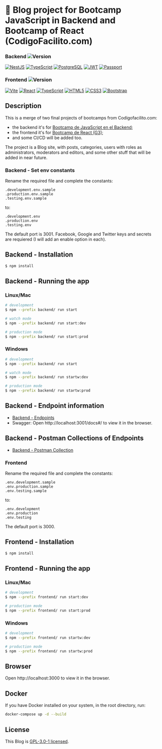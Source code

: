 # 📝 Blog project for Bootcamp JavaScript in Backend and Bootcamp of React (CodigoFacilito.com)

### Backend ![Version](https://img.shields.io/badge/v0.0.1-alpha_(backend)-blue)

[![NestJS](https://img.shields.io/static/v1?style=for-the-badge&message=NestJS&color=E0234E&logo=NestJS&logoColor=FFFFFF&label=)](https://nestjs.com/)
[![TypeScript](https://img.shields.io/badge/TypeScript-007ACC?style=for-the-badge&logo=typescript&logoColor=white)](https://www.typescriptlang.org/)
[![PostgreSQL](https://img.shields.io/badge/PostgreSQL-316192?style=for-the-badge&logo=postgresql&logoColor=white)](https://www.postgresql.org/)
[![JWT](https://img.shields.io/badge/JWT-black?style=for-the-badge&logo=JSON%20web%20tokens)](https://jwt.io/)
[![Passport](https://img.shields.io/static/v1?style=for-the-badge&message=Passport&color=222222&logo=Passport&logoColor=34E27A&label=)](https://www.passportjs.org/)

### Frontend ![Version](https://img.shields.io/badge/v0.0.1-alpha_(frontend)-blue)

[![Vite](https://img.shields.io/static/v1?style=for-the-badge&message=Vite&color=646CFF&logo=Vite&logoColor=FFFFFF&label=)](https://vitejs.dev/)
[![React](https://img.shields.io/badge/React-20232A?style=for-the-badge&logo=react&logoColor=61DAFB)](https://react.dev/)
[![TypeScript](https://img.shields.io/badge/TypeScript-007ACC?style=for-the-badge&logo=typescript&logoColor=white)](https://www.typescriptlang.org/)
[![HTML5](https://img.shields.io/badge/HTML5-E34F26?style=for-the-badge&logo=html5&logoColor=white)](https://www.w3.org/TR/html5/)
[![CSS3](https://img.shields.io/badge/CSS3-1572B6?style=for-the-badge&logo=css3&logoColor=white)](https://www.w3.org/Style/CSS/)
[![Bootstrap](https://img.shields.io/badge/Bootstrap-563D7C?style=for-the-badge&logo=bootstrap&logoColor=white)](https://getbootstrap.com/)

## Description
This is a merge of two final projects of bootcamps from Codigofacilito.com:
* the backend it's for [Bootcamp de JavaScript en el Backend](https://codigofacilito.com/bootcamps/javascript-backend/);
* the frontend it's for [Bootcamp de React (G3)](https://codigofacilito.com/bootcamps/react-g3/);
* and some CI/CD will be added too.

The project is a Blog site, with posts, categories, users with roles as administrators, moderators and editors, and some other stuff that will be added in near future.

### Backend - Set env constants
Rename the required file and complete the constants:
```
.development.env.sample
.production.env.sample
.testing.env.sample
```

to:
```
.development.env
.production.env
.testing.env
```

The default port is 3001.
Facebook, Google and Twitter keys and secrets are requiered (I will add an enable option in each).


## Backend - Installation
```bash
$ npm install
```

## Backend - Running the app

### Linux/Mac
```bash
# development
$ npm --prefix backend/ run start

# watch mode
$ npm --prefix backend/ run start:dev

# production mode
$ npm --prefix backend/ run start:prod
```

### Windows
```bash
# development
$ npm --prefix backend/ run start

# watch mode
$ npm --prefix backend/ run startw:dev

# production mode
$ npm --prefix backend/ run startw:prod
```


## Backend - Endpoint information
* [Backend - Endpoints](./backend/README.md)
* Swagger: Open http://localhost:3001/docs#/ to view it in the browser.


## Backend - Postman Collections of Endpoints
* [Backend - Postman Collection](./backend/cf-jsbackend-blog(backend).postman_collection.json)


### Frontend
Rename the required file and complete the constants:
```
.env.development.sample
.env.production.sample
.env.testing.sample
```

to:
```
.env.development
.env.production
.env.testing
```

The default port is 3000.


## Frontend - Installation
```bash
$ npm install
```

## Frontend - Running the app

### Linux/Mac
```bash
# development
$ npm --prefix frontend/ run start:dev

# production mode
$ npm --prefix frontend/ run start:prod
```

### Windows
```bash
# development
$ npm --prefix frontend/ run startw:dev

# production mode
$ npm --prefix frontend/ run startw:prod
```


## Browser
Open http://localhost:3000 to view it in the browser.


## Docker
If you have Docker installed on your system, in the root directory, run:

```bash
docker-compose up -d --build
```


## License
This Blog is [GPL-3.0-1 licensed](https://github.com/gsmx64/cf-jsbackend-blog?tab=GPL-3.0-1-ov-file#readme).
